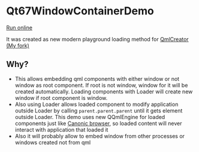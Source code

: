 # Qt67WindowContainerDemo
[Run online](https://altevedev.github.io/Qt67WindowContainerDemo/)

It was created as new modern playground loading method for [QmlCreator (My fork)](https://github.com/pp2e/qmlcreator)

## Why?
* This allows embedding qml components with either window or not window as root component. If root is not window, window for it will be created automatically. Loading components with Loader will create new window if root component is window.
* Also using Loader allows loaded component to modify application outside Loader by calling ```parent.parent.parent``` until it gets element outside Loader. This demo uses new QQmlEngine for loaded components just like [Canonic browser](https://github.com/canonic/canonic), so loaded content will never interact with application that loaded it
* Also it will probably allow to embed window from other processes or windows created not from qml
